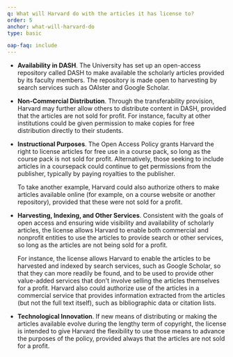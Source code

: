```yaml
---
q: What will Harvard do with the articles it has license to?
order: 5
anchor: what-will-harvard-do
type: basic

oap-faq: include
---
```

- __Availability in DASH__. The University has set up an open-access repository called DASH to make available the scholarly articles provided by its faculty members.  The repository is made open to harvesting by search services such as OAIster and Google Scholar.

- __Non-Commercial Distribution__. Through the transferability provision, Harvard may further allow others to distribute content in DASH, provided that the articles are not sold for profit. For instance, faculty at other institutions could be given permission to make copies for free distribution directly to their students. 

- __Instructional Purposes__. The Open Access Policy grants Harvard the right to license articles for free use in a course pack, so long as the course pack is not sold for profit. Alternatively, those seeking to include articles in a coursepack could continue to get permissions from the publisher, typically by paying royalties to the publisher. 
  
  To take another example, Harvard could also authorize others to make articles available online (for example, on a course website or another repository), provided that these were not sold for a profit. 

- __Harvesting, Indexing, and Other Services__. Consistent with the goals of open access and ensuring wide visibility and availability of scholarly articles, the license allows Harvard to enable both commercial and nonprofit entities to use the articles to provide search or other services, so long as the articles are not being sold for a profit.  

  For instance, the license allows Harvard to enable the articles to be harvested and indexed by search services, such as Google Scholar, so that they can more readily be found, and to be used to provide other value-added services that don't involve selling the articles themselves for a profit. Harvard also could authorize use of the articles in a commercial service that provides information extracted from the articles (but not the full text itself), such as bibliographic data or citation lists.

- __Technological Innovation__. If new means of distributing or making the articles available evolve during the lengthy term of copyright, the license is intended to give Harvard the flexibility to use those means to advance the purposes of the policy, provided always that the articles are not sold for a profit. 
